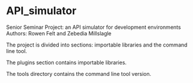 # API_simulator
Senior Seminar Project: an API simulator for development environments
Authors: Rowen Felt and Zebedia Millslagle

The project is divided into sections: importable libraries and the command line tool.

The plugins section contains importable libraries.

The tools directory contains the command line tool version.

